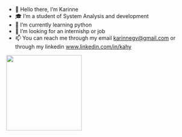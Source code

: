 - 👋 Hello there, I’m Karinne 
- 🎓 I’m a student of System Analysis and development
- 🌱 I’m currently learning python
- 💞️ I’m looking for an internishp or job
- 📫 You can reach me through my email karinnegv@gmail.com or through my linkedin www.linkedin.com/in/kahy


<div>
  <img height="200cm" src="https://github-readme-stats.vercel.app/api/top-langs/?username=kah-g&layout=compact&theme=dracula"/>
</div>

<!---
kah-g/kah-g is a ✨ special ✨ repository because its `README.md` (this file) appears on your GitHub profile.
You can click the Preview link to take a look at your changes.
--->
